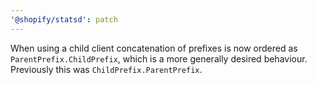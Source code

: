 ```yaml
---
'@shopify/statsd': patch
---
```


When using a child client concatenation of prefixes is now ordered as `ParentPrefix.ChildPrefix`, which is a more generally desired behaviour. Previously this was `ChildPrefix.ParentPrefix`.
